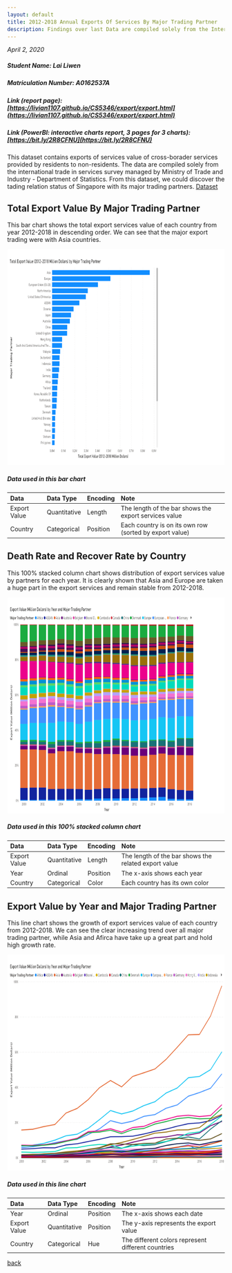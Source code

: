 ```yaml
---
layout: default
title: 2012-2018 Annual Exports Of Services By Major Trading Partner
description: Findings over last Data are compiled solely from the International Trade in Services Survey
---
```


_April 2, 2020_

##### **Student Name:** Lai Liwen
##### **Matriculation Number:** A0162537A
##### **Link (report page):** [https://livian1107.github.io/CS5346/export/export.html](https://livian1107.github.io/CS5346/export/export.html)
##### **Link (PowerBI: interactive charts report, 3 pages for 3 charts):** [https://bit.ly/2R8CFNU](https://bit.ly/2R8CFNU)

This dataset contains exports of services value of cross-borader services provided by residents to non-residents. The data are compiled solely from the international trade in services survey managed by Ministry of Trade and Industry - Department of Statistics. From this dataset, we could discover the tading relation status of Singapore with its major trading partners.
[Dataset](https://data.gov.sg/dataset/exports-of-services-by-major-trading-partner-annual)

## Total Export Value By Major Trading Partner
This bar chart shows the total export services value of each country from year 2012-2018 in descending order. We can see that the major export trading were with Asia countries.

<img src="rank.png" style="width: 840px; height: 500px" />

##### Data used in this bar chart

| Data         | Data Type     | Encoding  | Note                                                 |
|:-------------|:--------------|:----------|:-----------------------------------------------------|
| Export Value  | Quantitative  | Length | The length of the bar shows the export services value |
| Country   | Categorical | Position    | Each country is on its own row (sorted by export value) |


## Death Rate and Recover Rate by Country
This 100% stacked column chart shows distribution of export services value by partners for each year. It is clearly shown that Asia and Europe are taken a huge part in the export services and remain stable from 2012-2018.

<img src="part.png" style="width: 840px; height: 500px" />

##### Data used in this 100% stacked column chart

| Data         | Data Type     | Encoding  | Note                                                 |
|:-------------|:--------------|:----------|:-----------------------------------------------------|
| Export Value  | Quantitative  | Length | The length of the bar shows the related export value |
| Year | Ordinal | Position | The x-axis shows each year |
| Country   | Categorical | Color  | Each country has its own color |


## Export Value by Year and Major Trading Partner
This line chart shows the growth of export services value of each country from 2012-2018. We can see the clear increasing trend over all major trading partner, while Asia and Afirca have take up a great part and hold high growth rate.

<img src="rate.png" style="width: 840px; height: 500px" />

##### Data used in this line chart

| Data         | Data Type     | Encoding  | Note                                                 |
|:-------------|:--------------|:----------|:-----------------------------------------------------|
| Year         | Ordinal       | Position  | The x-axis shows each date                        |
| Export Value  | Quantitative  | Position | The y-axis represents the export value |
| Country   | Categorical | Hue    | The different colors represent different countries |


[back](./)

